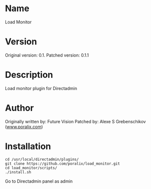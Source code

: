 # Name

Load Monitor

# Version

Original version: 0.1.
Patched version: 0.1.1

# Description

Load monitor plugin for Directadmin

# Author 

Originally written by: Future Vision
Patched by: Alexe S Grebenschikov (www.poralix.com)


# Installation

```
cd /usr/local/directadmin/plugins/
git clone https://github.com/poralix/load_monitor.git
cd load_monitor/scripts/
./install.sh
```

Go to Directadmin panel as admin
